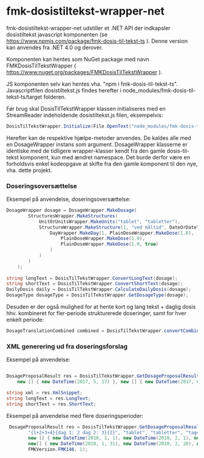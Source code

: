 fmk-dosistiltekst-wrapper-net
==============
fmk-dosistiltekst-wrapper-net udstiller et .NET API der indkapsler dosistiltekst javascript komponenten (se <https://www.npmjs.com/package/fmk-dosis-til-tekst-ts> ). Denne version kan anvendes fra .NET 4.0 og derover.

Komponenten kan hentes som NuGet package med navn FMKDosisTilTekstWrapper ( <https://www.nuget.org/packages/FMKDosisTilTekstWrapper> ).

JS komponenten selv kan hentes vha. "npm i fmk-dosis-til-tekst-ts". Javascriptfilen dosistiltekst.js findes herefter i node_modules/fmk-dosis-til-tekst-ts/target folderen.

Før brug skal DosisTilTekstWrapper klassen initialiseres med en StreamReader indeholdende dosistiltekst.js filen, eksempelvis:
```C#
DosisTilTekstWrapper.Initialize(File.OpenText("node_modules/fmk-dosis-til-tekst-ts/target/dosistiltekst.js"));
```

Herefter kan de respektive hjælpe-metoder anvendes. De kaldes alle med en DosageWrapper instans som argument. DosageWrapper klasserne er identiske med de tidligere wrapper-klasser kendt fra den gamle dosis-til-tekst komponent, kun med ændret namespace. Det burde derfor være en forholdsvis enkel kodeopgave at skifte fra den gamle komponent til den nye, vha. dette projekt.

### Doseringsoversættelse

Eksempel på anvendelse, doseringsoversættelse:

```C#
DosageWrapper dosage = DosageWrapper.MakeDosage(
        StructuresWrapper.MakeStructures(
            UnitOrUnitsWrapper.MakeUnits("tablet", "tabletter"), 
            StructureWrapper.MakeStructure(1, "ved måltid", DateOrDateTimeWrapper.MakeDate("2011-01-01"), DateOrDateTimeWrapper.MakeDate("2011-01-30"), 
                DayWrapper.MakeDay(1, PlainDoseWrapper.MakeDose(1.0), 
                    PlainDoseWrapper.MakeDose(1.0), 
                    PlainDoseWrapper.MakeDose(1.0, true)
                )
            )
        )
    );
  
string longText = DosisTilTekstWrapper.ConvertLongText(dosage);
string shortText = DosisTilTekstWrapper.ConvertShortText(dosage);
DailyDosis daily = DosisTilTekstWrapper.CalculateDailyDosis(dosage);
DosageType dosageType = DosisTilTekstWrapper.GetDosageType(dosage);
```
Desuden er der også mulighed for at hente kort og lang tekst + daglig dosis hhv. kombineret for fler-periode strukturerede doseringer, samt for hver enkelt periode:
```C#
DosageTranslationCombined combined = DosisTilTekstWrapper.convertCombined(dosage);
```
### XML generering ud fra doseringsforslag

Eksempel på anvendelse:
```C#

DosageProposalResult res = DosisTilTekstWrapper.GetDosageProposalResult("PN", "1", "1", "tablet", "tabletter", ", tages med rigeligt vand", 
    new [] { new DateTime(2017, 5, 17) }, new [] { new DateTime(2017, 6, 1) }, FMKVersion.FMK146, 1);

string xml = res.XmlSnippet;
string longText = res.LongText;
string shortText = res.ShortText;
```
Eksempel på anvendelse med flere doseringsperioder:
```C#
 DosageProposalResult res = DosisTilTekstWrapper.GetDosageProposalResult("{M+M+A+N}{PN}{N daglig}", "{1}{2}{1}",
        "{1+2+3+4}{dag 1: 2 dag 2: 3}{2}", "tablet", "tabletter", "tages med rigeligt vand",
        new [] { new DateTime(2010, 1, 1), new DateTime(2010, 2, 1), new DateTime(2010, 3, 1) },
        new[] { new DateTime(2010, 1, 31), new DateTime(2010, 2, 28), new DateTime(2010, 3, 31) },
        FMKVersion.FMK146, 1);
```				
